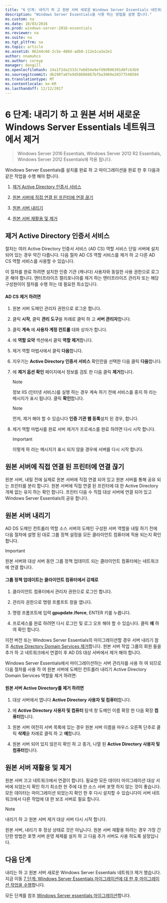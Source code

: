 ```yaml
---
title: "6 단계: 내리기 하 고 원본 서버 새로운 Windows Server Essentials 네트워크에서 제거"
description: "Windows Server Essentials을 사용 하는 방법을 설명 합니다."
ms.custom: na
ms.date: 10/03/2016
ms.prod: windows-server-2016-essentials
ms.reviewer: na
ms.suite: na
ms.tgt_pltfrm: na
ms.topic: article
ms.assetid: 86244c66-2c5e-488d-adb8-112e1ca3e2e1
author: nnamuhcs
ms.author: coreyp
manager: dongill
ms.openlocfilehash: 24a1f2da2333c7e6854e9efd9d996391d0fcb3b9
ms.sourcegitcommit: db290fa07e9d50686667bfba3969e20377548504
ms.translationtype: MT
ms.contentlocale: ko-KR
ms.lasthandoff: 12/12/2017
---
```

# <a name="step-6-demote-and-remove-the-source-server-from-the-new-windows-server-essentials-network"></a>6 단계: 내리기 하 고 원본 서버 새로운 Windows Server Essentials 네트워크에서 제거

>Windows Server 2016 Essentials, Windows Server 2012 R2 Essentials, Windows Server 2012 Essentials에 적용 됩니다.

Windows Server Essentials를 설치를 완료 하 고 마이그레이션을 완료 한 후 다음과 같은 작업을 수행 해야 합니다.  
  
1.  [제거 Active Directory 인증서 서비스](Step-6--Demote-and-remove-the-Source-Server-from-the-new-Windows-Server-Essentials-network.md#BKMK_ADCS)  
  
2.  [원본 서버에 직접 연결 된 프린터에 연결 끊기](Step-6--Demote-and-remove-the-Source-Server-from-the-new-Windows-Server-Essentials-network.md#BKMK_PhysicallyDisconnect)  
  
3.  [원본 서버 내리기](Step-6--Demote-and-remove-the-Source-Server-from-the-new-Windows-Server-Essentials-network.md#BKMK_DemoteTheSourceServer)  
  
4.  [원본 서버 재활용 및 제거](Step-6--Demote-and-remove-the-Source-Server-from-the-new-Windows-Server-Essentials-network.md#BKMK_RemoveTheSourceServer)  
  
##  <a name="BKMK_ADCS"></a>제거 Active Directory 인증서 서비스  
 절차는 여러 Active Directory 인증서 서비스 (AD CS) 역할 서비스 단일 서버에 설치 되어 있는 경우 약간 다릅니다. 다음 절차 AD CS 역할 서비스를 제거 하 고 다른 AD CS 역할 서비스를 사용할 수 있습니다.  
  
 이 절차를 완료 하려면 설치한 인증 기관 (캐나다) 사용자와 동일한 사용 권한으로 로그온 해야 합니다. 엔터프라이즈 캘리포니아를 제거 하는 엔터프라이즈 관리자 또는 해당 구성원이이 절차를 수행 하는 데 필요한 최소입니다.  
  
#### <a name="to-remove-ad-cs"></a>AD CS 제거 하려면  
  
1.  원본 서버 도메인 관리자 권한으로 로그온 합니다.  
  
2.  클릭 **시작**, 클릭 **관리 도구**을 차례로 클릭 하 고 **서버 관리자**합니다.  
  
3.  클릭 **계속** 에 **사용자 계정 컨트롤** 대화 상자가 합니다.  
  
4.  에 **역할 요약** 섹션에서 클릭 **역할 제거**합니다.  
  
5.  제거 역할 마법사에서 클릭 **다음**합니다.  
  
6.  지우기는 **Active Directory 인증서 서비스** 확인란을 선택한 다음 클릭 **다음**합니다.  
  
7.  에 **제거 옵션 확인** 페이지에서 정보를 검토 한 다음 클릭 **제거**합니다.  
  
    > [!NOTE]
    >  정보 IIS (인터넷 서비스)를 실행 하는 경우 계속 하기 전에 서비스를 중지 하 라는 메시지가 표시 됩니다. 클릭 **확인**합니다.  
  
    > [!NOTE]
    >  먼저, 제거 해야 할 수 있습니다 **인증 기관 웹 등록**설치 된 경우, 합니다.  
  
8.  제거 역할 마법사를 완료 서버 제거가 프로세스를 완료 하려면 다시 시작 합니다.  
  
    > [!IMPORTANT]
    >  이렇게 하 라는 메시지가 표시 되지 않을 경우에 서버를 다시 시작 합니다.  
  
##  <a name="BKMK_PhysicallyDisconnect"></a>원본 서버에 직접 연결 된 프린터에 연결 끊기  
 원본 서버, 내릴 전에 실제로 원본 서버에 직접 연결 되어 있고 원본 서버를 통해 공유 되는 프린터를 분리 합니다. 원본 서버에 직접 연결 된 프린터에 대 한 Active Directory 개체 없는 유지 하는 확인 합니다. 프린터 다음 수 직접 대상 서버에 연결 되어 있고 Windows Server Essentials의 공유 합니다.  
  
##  <a name="BKMK_DemoteTheSourceServer"></a>원본 서버 내리기  
 AD DS 도메인 컨트롤러 역할 소스 서버의 도메인 구성원 서버 역할을 내릴 하기 전에 다음 절차에 설명 된 대로 그룹 정책 설정을 모든 클라이언트 컴퓨터에 적용 되는지 확인 합니다.  
  
> [!IMPORTANT]
>  원본 서버와 대상 서버 동안 그룹 정책 업데이트 되는 클라이언트 컴퓨터에는 네트워크에 연결 합니다.  
  
#### <a name="to-force-a-group-policy-update-on-a-client-computer"></a>그룹 정책 업데이트는 클라이언트 컴퓨터에서 강제로  
  
1.  클라이언트 컴퓨터에서 관리자 권한으로 로그인 합니다.  
  
2.  관리자 권한으로 명령 프롬프트 창을 엽니다.  
  
3.  명령 프롬프트에 입력 **gpupdate /force**, ENTER 키를 누릅니다.  
  
4.  프로세스를 완료 하려면 다시 로그인 및 로그 오프 해야 할 수 있습니다. 클릭 **예** 하 여 확인 합니다.  
  
 이전 버전 또는 Windows Server Essentials의 마이그레이션할 경우 서버 내리기 참조 [Active Directory Domain Services 제거](https://technet.microsoft.com/library/hh472163.aspx)합니다. 원본 서버 작업 그룹의 회원 들을 추가 하 고 네트워크에서 연결이 후 AD DS 대상 서버에서 제거 해야 합니다.  
  
 Windows Server Essentials에서 마이그레이션하는 서버 관리자를 사용 하 여 되므로 다음 절차를 사용 하 여 원본 서버에 도메인 컨트롤러 내리기 Active Directory Domain Services 역할을 제거 하려면:  
  
#### <a name="to-remove-the-source-server-from-active-directory"></a>원본 서버 Active Directory를 제거 하려면  
  
1.  대상 서버에서 엽니다 **Active Directory 사용자 및 컴퓨터**합니다.  
  
2.  에 **Active Directory 사용자 및 컴퓨터** 탐색 창 도메인 이름 확장 한 다음 확장 **컴퓨터**합니다.  
  
3.  원본 서버 여전히 서버 목록에 있는 경우 원본 서버 이름을 마우스 오른쪽 단추로 클릭 **삭제**을 차례로 클릭 하 고 **예**합니다.  
  
4.  원본 서버 되어 있지 않은지 확인 하 고 종가, 나열 된 **Active Directory 사용자 및 컴퓨터**합니다.  
  
##  <a name="BKMK_RemoveTheSourceServer"></a>원본 서버 재활용 및 제거  
 원본 서버 끄고 네트워크에서 연결이 합니다. 필요한 모든 데이터 마이그레이션 대상 서버에 되었는지 확인 하기 최소한 한 주에 대 한 소스 서버 포맷 하지 않는 것이 좋습니다. 모든 데이터는 마이그레이션 되었는지 확인 한 후 다시 설치할 수 있습니다이 서버 네트워크에서 다른 작업에 대 한 보조 서버로 필요 합니다.  
  
> [!NOTE]
>  내리기 하 고 원본 서버 제거 대상 서버 다시 시작 합니다.  
  
 원본 서버, 내리기 후 정상 상태로 것은 아닙니다. 원본 서버 재활용 하려는 경우 가장 간단한 방법은 포맷 서버 운영 체제를 설치 하 고 다음 추가 서버도 사용 하도록 설정입니다.  
  
## <a name="next-steps"></a>다음 단계  
 내리는 하 고 원본 서버 새로운 Windows Server Essentials 네트워크 제거 했습니다. 지금 이동 [7 단계: Windows Server Essentials 마이그레이션에 대 한 후 마이그레이션 작업을 수행](Step-7--Perform-post-migration-tasks-for-the-Windows-Server-Essentials-migration.md)합니다.  
  

모든 단계를 참조 [Windows Server essentials 마이그레이션](Migrate-from-Previous-Versions-to-Windows-Server-Essentials-or-Windows-Server-Essentials-Experience.md)합니다.

